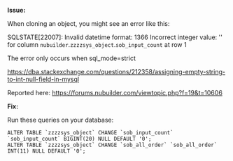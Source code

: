 **Issue:**

When cloning an object, you might see an error like this:

SQLSTATE[22007]: Invalid datetime format: 1366 Incorrect integer value: '' for column `nubuilder`.`zzzzsys_object`.`sob_input_count` at row 1

The error only occurs when sql_mode=strict

https://dba.stackexchange.com/questions/212358/assigning-empty-string-to-int-null-field-in-mysql

Reported here: https://forums.nubuilder.com/viewtopic.php?f=19&t=10606

**Fix:**

Run these queries on your database:

```
ALTER TABLE `zzzzsys_object` CHANGE `sob_input_count` `sob_input_count` BIGINT(20) NULL DEFAULT '0';
ALTER TABLE `zzzzsys_object` CHANGE `sob_all_order` `sob_all_order` INT(11) NULL DEFAULT '0';
```
